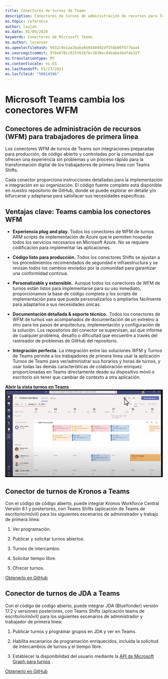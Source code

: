 ```yaml
---
title: Conectores de turnos de Teams
description: Conectores de turnos de administración de recursos para Teams
ms.topic: reference
author: laujan
ms.date: 03/09/2020
keywords: Conectores de Microsoft Teams
ms.author: lajanuar
ms.openlocfilehash: 9d32c9e1aa3baba660440492df55bb00f677baa4
ms.sourcegitcommit: 976e870cc925f61b76c3830ec04ba6e4bdfde32f
ms.translationtype: MT
ms.contentlocale: es-ES
ms.lasthandoff: 01/27/2021
ms.locfileid: "50014596"
---
```

# <a name="microsoft-teams-shifts-wfm-connectors"></a>Microsoft Teams cambia los conectores WFM  

## <a name="workforce-management-connectors-wfm-for-firstline-workers"></a>Conectores de administración de recursos (WFM) para trabajadores de primera línea 

Los conectores WFM de turnos de Teams son integraciones preparadas para producción, de código abierto y controladas por la comunidad que ofrecen una experiencia sin problemas y un proceso rápido para la transformación digital de los trabajadores de primera línea con Teams Shifts. 

Cada conector proporciona instrucciones detalladas para la implementación e integración en su organización. El código fuente completo está disponible en nuestro repositorio de GitHub, donde se puede explorar en detalle y/o bifurcarse y adaptarse para satisfacer sus necesidades específicas.

## <a name="key-benefits-teams-shifts-wfm-connectors"></a>Ventajas clave: Teams cambia los conectores WFM

* **Experiencia plug and play.** Todos los conectores de WFM de turnos ARM scripts de implementación de Azure que le permiten hospedar todos los servicios necesarios en Microsoft Azure. No se requiere codificación para implementar las aplicaciones.

* **Código listo para producción.** Todos los conectores Shifts se ajustan a los procedimientos recomendados de seguridad e infraestructura y se revisan todos los cambios enviados por la comunidad para garantizar una conformidad continua.

* **Personalizable y extensible.**  Aunque todos los conectores de WFM de turnos están listos para implementarse para su uso inmediato, proporcionamos la base de código completa y los scripts de implementación para que pueda personalizarlos o ampliarlos fácilmente para adaptarlos a sus necesidades únicas.

* **Documentación detallada & soporte técnico.**  Todos los conectores de WFM de turnos van acompañados de documentación de un extremo a otro para los pasos de arquitectura, implementación y configuración de la solución. Los repositorios del conector se supervisan, así que informe de cualquier problema, desafío o dificultad que encuentre a través del rastreador de problemas de GitHub del repositorio.

* **Integración perfecta.** La integración entre las soluciones WFM y Turnos de Teams permite a los trabajadores de primera línea usar la aplicación Turnos de Teams para ver/administrar sus horarios y horas de turnos, y usar todas las demás características de colaboración enriquez proporcionadas en Teams directamente desde su dispositivo móvil o escritorio sin tener que cambiar de contexto a otra aplicación.

**Abrir la vista turnos en Teams**  
![Turnos abiertos en Teams](../assets/images/teams-open-shifts-view.png)

## <a name="kronos-to-teams-shifts-connector"></a>Conector de turnos de Kronos a Teams

Con el código de código abierto, puede integrar Kronos Workforce Central Versión 8.1 y posteriores, con Teams Shifts (aplicación de Teams de escritorio/móvil) para los siguientes escenarios de administrador y trabajo de primera línea:

1. Ver programación.

1. Publicar y solicitar turnos abiertos.

1. Turnos de intercambio.

1. Solicitar tiempo libre.

1. Ofrecer turnos.

[Obtenerlo en GitHub]( https://aka.ms/KronosShiftsConnector)

## <a name="jda-to-teams-shifts-connector"></a>Conector de turnos de JDA a Teams

Con el código de código abierto, puede integrar JDA (BlueYonder) versión 17.2 y versiones posteriores, con Teams Shifts (aplicación teams de escritorio/móvil) para los siguientes escenarios de administrador y trabajador de primera línea:

1. Publicar turnos y programar grupos en JDA y ver en Teams.

1. Habilita escenarios de programación enriquecidos, incluida la solicitud de intercambios de turnos y el tiempo libre.

1. Establecer la disponibilidad del usuario mediante la [API de Microsoft Graph para turnos](/graph/api/resources/shift?view=graph-rest-beta) .

[Obtenerlo en GitHub](https://aka.ms/JDAShiftsConnector)</br></br>
